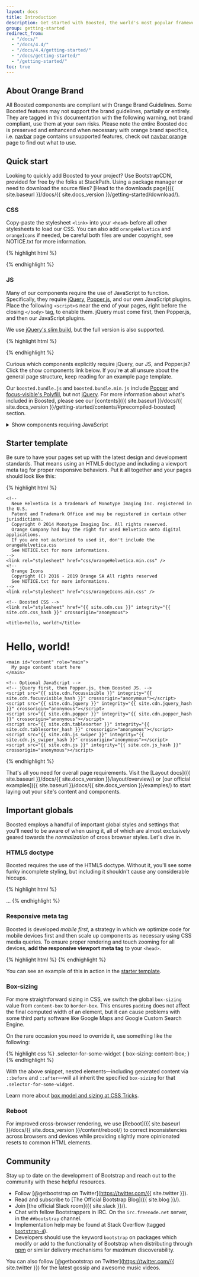 ```yaml
---
layout: docs
title: Introduction
description: Get started with Boosted, the world's most popular framework for building responsive, mobile-first sites, with BoostedCDN and a template starter page. Fork of Bootstrap
group: getting-started
redirect_from:
  - "/docs/"
  - "/docs/4.4/"
  - "/docs/4.4/getting-started/"
  - "/docs/getting-started/"
  - "/getting-started/"
toc: true
---
```


## About Orange Brand

All Boosted components are compliant with Orange Brand Guidelines. Some Boosted features may not support the brand guidelines, partially or entirely. They are tagged in this documentation with the following <span class="sr-only">warning, not brand compliant</span><span class="icon-anti-spam" style="color: #dc3c14; font-size: 2rem" aria-hidden="true"></span>, use them at your own risks. Please note the entire Boosted doc is preserved and enhancend when necessary with orange brand specifics, i.e. [navbar](../../components/navbar/) page contains unsupported features, check out [navbar orange](../../components/navbar-orange/) page to find out what to use.

## Quick start

Looking to quickly add Boosted to your project? Use BootstrapCDN, provided for free by the folks at StackPath. Using a package manager or need to download the source files? [Head to the downloads page]({{ site.baseurl }}/docs/{{ site.docs_version }}/getting-started/download/).

### CSS

Copy-paste the stylesheet `<link>` into your `<head>` before all other stylesheets to load our CSS. You can also add `orangeHelvetica` and `orangeIcons` if needed, be careful both files are under copyright, see NOTICE.txt for more information.

{% highlight html %}
<!-- Copyright © 2014 Monotype Imaging Inc. All rights reserved -->
<link rel="stylesheet" href="{{ site.cdn.helveticacss }}" integrity="{{ site.cdn.helveticacss_hash }}" crossorigin="anonymous">
<!-- Copyright © 2016 Orange SA. All rights reserved -->
<link rel="stylesheet" href="{{ site.cdn.iconcss }}" integrity="{{ site.cdn.iconcss_hash }}" crossorigin="anonymous">
<link rel="stylesheet" href="{{ site.cdn.css }}" integrity="{{ site.cdn.css_hash }}" crossorigin="anonymous">
{% endhighlight %}

### JS

Many of our components require the use of JavaScript to function. Specifically, they require [jQuery](https://jquery.com/), [Popper.js](https://popper.js.org/), and our own JavaScript plugins. Place the following `<script>`s near the end of your pages, right before the closing `</body>` tag, to enable them. jQuery must come first, then Popper.js, and then our JavaScript plugins.

We use [jQuery's slim build](https://blog.jquery.com/2016/06/09/jquery-3-0-final-released/), but the full version is also supported.

{% highlight html %}
<script src="{{ site.cdn.jquery }}" integrity="{{ site.cdn.jquery_hash }}" crossorigin="anonymous"></script>
<!-- if you need ajax or effects
<script src="{{ site.cdn.jquery_full }}" integrity="{{ site.cdn.jquery_full_hash }}" crossorigin="anonymous"></script>
-->
<script src="{{ site.cdn.focusvisible }}" integrity="{{ site.cdn.focusvisible_hash }}" crossorigin="anonymous"></script>
<script src="{{ site.cdn.popper }}" integrity="{{ site.cdn.popper_hash }}" crossorigin="anonymous"></script>
<script src="{{ site.cdn.tablesorter }}" integrity="{{ site.cdn.tablesorter_hash }}" crossorigin="anonymous"></script>
<script src="{{ site.cdn.js_swiper }}" integrity="{{ site.cdn.js_swiper_hash }}" crossorigin="anonymous"></script>
<script src="{{ site.cdn.js }}" integrity="{{ site.cdn.js_hash }}" crossorigin="anonymous"></script>
{% endhighlight %}

Curious which components explicitly require jQuery, our JS, and Popper.js? Click the show components link below. If you're at all unsure about the general page structure, keep reading for an example page template.

Our `boosted.bundle.js` and `boosted.bundle.min.js` include [Popper](https://popper.js.org/) and [focus-visible's Polyfill](https://github.com/WICG/focus-visible), but not [jQuery](https://jquery.com/). For more information about what's included in Boosted, please see our [contents]({{ site.baseurl }}/docs/{{ site.docs_version }}/getting-started/contents/#precompiled-boosted) section.

<details>
<summary class="text-primary mb-3">Show components requiring JavaScript</summary>
{% capture markdown %}
- Alerts for dismissing
- Buttons for toggling states and checkbox/radio functionality
- Carousel for all slide behaviors, controls, and indicators
- Collapse for toggling visibility of content
- Dropdowns for displaying and positioning (also requires [Popper.js](https://popper.js.org/))
- Modals for displaying, positioning, and scroll behavior
- Navbar for extending our Collapse plugin to implement responsive behavior
- Tooltips and popovers for displaying and positioning (also requires [Popper.js](https://popper.js.org/))
- Scrollspy for scroll behavior and navigation updates
{% endcapture %}
{{ markdown | markdownify }}
</details>

## Starter template

Be sure to have your pages set up with the latest design and development standards. That means using an HTML5 doctype and including a viewport meta tag for proper responsive behaviors. Put it all together and your pages should look like this:

{% highlight html %}
<!doctype html>
<html lang="en">
  <head>
    <!-- Required meta tags -->
    <meta charset="utf-8">
    <meta name="viewport" content="width=device-width, initial-scale=1, shrink-to-fit=no">
    <meta http-equiv="x-ua-compatible" content="ie=edge">

    <!--
      Neue Helvetica is a trademark of Monotype Imaging Inc. registered in the U.S.
      Patent and Trademark Office and may be registered in certain other jurisdictions.
      Copyright © 2014 Monotype Imaging Inc. All rights reserved.
      Orange Company had buy the right for used Helvetica onto digital applications.
      If you are not autorized to used it, don't include the orangeHelvetica.css
      See NOTICE.txt for more informations.
    -->
    <link rel="stylesheet" href="css/orangeHelvetica.min.css" />
    <!--
      Orange Icons
      Copyright (C) 2016 - 2019 Orange SA All rights reserved
      See NOTICE.txt for more informations.
    -->
    <link rel="stylesheet" href="css/orangeIcons.min.css" />

    <!-- Boosted CSS -->
    <link rel="stylesheet" href="{{ site.cdn.css }}" integrity="{{ site.cdn.css_hash }}" crossorigin="anonymous">

    <title>Hello, world!</title>
  </head>
  <body>
    <h1>Hello, world!</h1>

    <main id="content" role="main">
      My page content start here
    </main>

    <!-- Optional JavaScript -->
    <!-- jQuery first, then Popper.js, then Boosted JS. -->
    <script src="{{ site.cdn.focusvisible }}" integrity="{{ site.cdn.focusvisible_hash }}" crossorigin="anonymous"></script>
    <script src="{{ site.cdn.jquery }}" integrity="{{ site.cdn.jquery_hash }}" crossorigin="anonymous"></script>
    <script src="{{ site.cdn.popper }}" integrity="{{ site.cdn.popper_hash }}" crossorigin="anonymous"></script>
    <script src="{{ site.cdn.tablesorter }}" integrity="{{ site.cdn.tablesorter_hash }}" crossorigin="anonymous"></script>
    <script src="{{ site.cdn.js_swiper }}" integrity="{{ site.cdn.js_swiper_hash }}" crossorigin="anonymous"></script>
    <script src="{{ site.cdn.js }}" integrity="{{ site.cdn.js_hash }}" crossorigin="anonymous"></script>
  </body>
</html>
{% endhighlight %}

That's all you need for overall page requirements. Visit the [Layout docs]({{ site.baseurl }}/docs/{{ site.docs_version }}/layout/overview/) or [our official examples]({{ site.baseurl }}/docs/{{ site.docs_version }}/examples/) to start laying out your site's content and components.

## Important globals

Boosted employs a handful of important global styles and settings that you'll need to be aware of when using it, all of which are almost exclusively geared towards the *normalization* of cross browser styles. Let's dive in.

### HTML5 doctype

Boosted requires the use of the HTML5 doctype. Without it, you'll see some funky incomplete styling, but including it shouldn't cause any considerable hiccups.

{% highlight html %}
<!doctype html>
<html lang="en">
  ...
</html>
{% endhighlight %}

### Responsive meta tag

Boosted is developed *mobile first*, a strategy in which we optimize code for mobile devices first and then scale up components as necessary using CSS media queries. To ensure proper rendering and touch zooming for all devices, **add the responsive viewport meta tag** to your `<head>`.

{% highlight html %}
<meta name="viewport" content="width=device-width, initial-scale=1, shrink-to-fit=no">
{% endhighlight %}

You can see an example of this in action in the [starter template](#starter-template).

### Box-sizing

For more straightforward sizing in CSS, we switch the global `box-sizing` value from `content-box` to `border-box`. This ensures `padding` does not affect the final computed width of an element, but it can cause problems with some third party software like Google Maps and Google Custom Search Engine.

On the rare occasion you need to override it, use something like the following:

{% highlight css %}
.selector-for-some-widget {
  box-sizing: content-box;
}
{% endhighlight %}

With the above snippet, nested elements—including generated content via `::before` and `::after`—will all inherit the specified `box-sizing` for that `.selector-for-some-widget`.

Learn more about [box model and sizing at CSS Tricks](https://css-tricks.com/box-sizing/).

### Reboot

For improved cross-browser rendering, we use [Reboot]({{ site.baseurl }}/docs/{{ site.docs_version }}/content/reboot/) to correct inconsistencies across browsers and devices while providing slightly more opinionated resets to common HTML elements.

## Community

Stay up to date on the development of Bootstrap and reach out to the community with these helpful resources.

- Follow [@getbootstrap on Twitter](https://twitter.com/{{ site.twitter }}).
- Read and subscribe to [The Official Bootstrap Blog]({{ site.blog }}/).
- Join [the official Slack room]({{ site.slack }}/).
- Chat with fellow Bootstrappers in IRC. On the `irc.freenode.net` server, in the `##bootstrap` channel.
- Implementation help may be found at Stack Overflow (tagged [`bootstrap-4`](https://stackoverflow.com/questions/tagged/bootstrap-4)).
- Developers should use the keyword `bootstrap` on packages which modify or add to the functionality of Bootstrap when distributing through [npm](https://www.npmjs.com/search?q=keywords:bootstrap) or similar delivery mechanisms for maximum discoverability.

You can also follow [@getbootstrap on Twitter](https://twitter.com/{{ site.twitter }}) for the latest gossip and awesome music videos.
